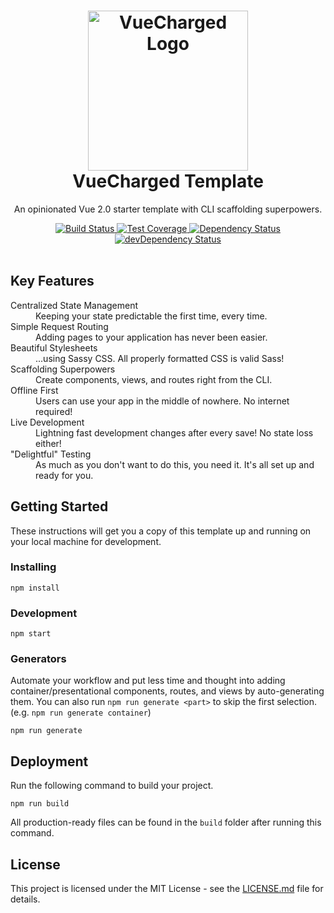 <h1 align="center">
  <img src="https://raw.githubusercontent.com/mrboomer/vuecharged-template/master/src/components/container/Example/img/VueChargedLogo.png" alt="VueCharged Logo" width="256" />
  <br />
  VueCharged Template
  <br />
</h1>

<p align="center">
  An opinionated Vue 2.0 starter template with CLI scaffolding superpowers.
</p>

<div align="center">
  <!-- Build Status -->
  <a href="https://travis-ci.org/mrboomer/vuecharged-template">
    <img src="https://img.shields.io/travis/mrboomer/vuecharged-template/master.svg" alt="Build Status" />
  </a>
  <!-- Test Coverage -->
  <a href="https://coveralls.io/github/mrboomer/vuecharged-template?branch=master">
    <img src="https://img.shields.io/coveralls/github/mrboomer/vuecharged-template/master.svg" alt="Test Coverage" />
  </a>
  <!-- Dependency Status -->
  <a href="https://david-dm.org/mrboomer/vuecharged-template">
    <img src="https://img.shields.io/david/mrboomer/vuecharged-template.svg" alt="Dependency Status" />
  </a>
  <!-- devDependency Status -->
  <a href="https://david-dm.org/mrboomer/vuecharged-template?type=dev">
    <img src="https://img.shields.io/david/dev/mrboomer/vuecharged-template.svg" alt="devDependency Status" />
  </a>
</div>

<br />

## Key Features

<dl>
  <dt>Centralized State Management</dt>
  <dd>Keeping your state predictable the first time, every time.</dd>

  <dt>Simple Request Routing</dt>
  <dd>Adding pages to your application has never been easier.</dd>

  <dt>Beautiful Stylesheets</dt>
  <dd>...using Sassy CSS. All properly formatted CSS is valid Sass!</dd>

  <dt>Scaffolding Superpowers</dt>
  <dd>Create components, views, and routes right from the CLI.</dd>

  <dt>Offline First</dt>
  <dd>Users can use your app in the middle of nowhere. No internet required!</dd>

  <dt>Live Development</dt>
  <dd>Lightning fast development changes after every save! No state loss either!</dd>

  <dt>"Delightful" Testing</dt>
  <dd>As much as you don't want to do this, you need it. It's all set up and ready for you.</dd>
</dl>


## Getting Started

These instructions will get you a copy of this template up and running on your local machine for development.

### Installing

```
npm install
```

### Development

```
npm start
```

### Generators
Automate your workflow and put less time and thought into adding container/presentational components, routes, and views by auto-generating them. You can also run `npm run generate <part>` to skip the first selection. (e.g. `npm run generate container`)

```
npm run generate
```

## Deployment

Run the following command to build your project.

```
npm run build
```

All production-ready files can be found in the `build` folder after running this command.

## License

This project is licensed under the MIT License - see the [LICENSE.md](LICENSE.md) file for details.
